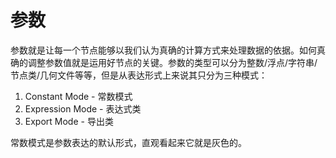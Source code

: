 # 参数

参数就是让每一个节点能够以我们认为真确的计算方式来处理数据的依据。如何真确的调整参数值就是运用好节点的关键。参数的类型可以分为整数/浮点/字符串/节点类/几何文件等等，但是从表达形式上来说其只分为三种模式：
1. Constant Mode - 常数模式
2. Expression Mode - 表达式类
3. Export Mode - 导出类

常数模式是参数表达的默认形式，直观看起来它就是灰色的。
